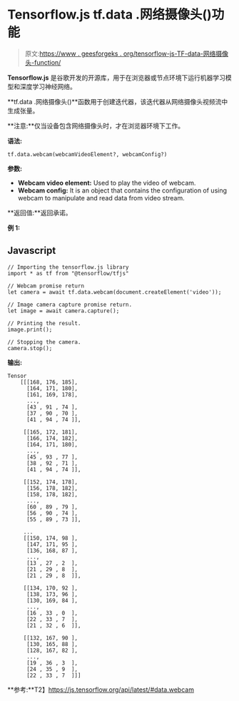 # Tensorflow.js tf.data .网络摄像头()功能

> 原文:[https://www . geesforgeks . org/tensorflow-js-TF-data-网络摄像头-function/](https://www.geeksforgeeks.org/tensorflow-js-tf-data-webcam-function/)

**Tensorflow.js** 是谷歌开发的开源库，用于在浏览器或节点环境下运行机器学习模型和深度学习神经网络。

**tf.data .网络摄像头()**函数用于创建迭代器，该迭代器从网络摄像头视频流中生成张量。

**注意:**仅当设备包含网络摄像头时，才在浏览器环境下工作。

**语法:**

```
tf.data.webcam(webcamVideoElement?, webcamConfig?)
```

**参数:**

*   **Webcam video element:** Used to play the video of webcam.
*   **Webcam config:** It is an object that contains the configuration of using webcam to manipulate and read data from video stream.

**返回值:**返回承诺。

**例 1:**

## Javascript

```
// Importing the tensorflow.js library
import * as tf from "@tensorflow/tfjs"

// Webcam promise return
let camera = await tf.data.webcam(document.createElement('video'));

// Image camera capture promise return.
let image = await camera.capture();

// Printing the result.
image.print();

// Stopping the camera.
camera.stop();
```

**输出:**

```
Tensor
    [[[168, 176, 185],
      [164, 171, 180],
      [161, 169, 178],
      ...,
      [43 , 91 , 74 ],
      [37 , 90 , 70 ],
      [41 , 94 , 74 ]],

     [[165, 172, 181],
      [166, 174, 182],
      [164, 171, 180],
      ...,
      [45 , 93 , 77 ],
      [38 , 92 , 71 ],
      [41 , 94 , 74 ]],

     [[152, 174, 178],
      [156, 178, 182],
      [158, 178, 182],
      ...,
      [60 , 89 , 79 ],
      [56 , 90 , 74 ],
      [55 , 89 , 73 ]],

     ...
     [[150, 174, 98 ],
      [147, 171, 95 ],
      [136, 168, 87 ],
      ...,
      [13 , 27 , 2  ],
      [21 , 29 , 8  ],
      [21 , 29 , 8  ]],

     [[134, 170, 92 ],
      [138, 173, 96 ],
      [130, 169, 84 ],
      ...,
      [16 , 33 , 0  ],
      [22 , 33 , 7  ],
      [21 , 32 , 6  ]],

     [[132, 167, 90 ],
      [130, 165, 88 ],
      [128, 167, 82 ],
      ...,
      [19 , 36 , 3  ],
      [24 , 35 , 9  ],
      [22 , 33 , 7  ]]]
```

**参考:**T2】https://js.tensorflow.org/api/latest/#data.webcam